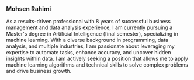 ### Mohsen Rahimi 
As a results-driven professional with 8 years of successful business management and data analysis experience, I am currently pursuing a Master's degree in Artificial Intelligence (final semester), specializing in machine learning. With a diverse background in programming, data analysis, and multiple industries, I am passionate about leveraging my expertise to automate tasks, enhance accuracy, and uncover hidden insights within data. I am actively seeking a position that allows me to apply machine learning algorithms and technical skills to solve complex problems and drive business growth.
<!--
**mo-rahimi/mo-rahimi** is a ✨ _special_ ✨ repository because its `README.md` (this file) appears on your GitHub profile.
### Hi there 👋
Here are some ideas to get you started:

- 🔭 I’m currently working on met
- 🌱 I’m currently learning AWS, Segamaker.
- 👯 I’m looking to collaborate on ...
- 🤔 I’m looking for help with ...
- 💬 Ask me about ...
- 📫 How to reach me: ...
- 😄 Pronouns: ...
- ⚡ Fun fact: ...
-->
